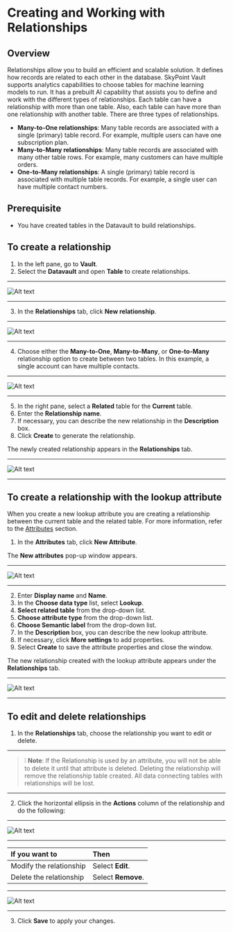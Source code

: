 # Creating and Working with Relationships

## Overview

Relationships allow you to build an efficient and scalable solution. It defines how records are related to each other in the database. SkyPoint Vault supports analytics capabilities to choose tables for machine learning models to run. It has a prebuilt AI capability that assists you to define and work with the different types of relationships. Each table can have a relationship with more than one table. Also, each table can have more than one relationship with another table. There are three types of relationships.

- **Many-to-One relationships**: Many table records are associated with a single (primary) table record. For example, multiple users can have one subscription plan.
- **Many-to-Many relationships**: Many table records are associated with many other table rows. For example, many customers can have multiple orders.
- **One-to-Many relationships**: A single (primary) table record is associated with multiple table records. For example, a single user can have multiple contact numbers.

## Prerequisite

- You have created tables in the Datavault to build relationships.

## To create a relationship

1. In the left pane, go to **Vault**.
2. Select the **Datavault** and open **Table** to create relationships.  

---
![Alt text](https://github.com/skypointcloud/platform/blob/develop/docs/doc_snippets/Vault_RelationshipsWindow.png?raw=true)

---

3. In the **Relationships** tab, click **New relationship**.  

---
![Alt text](https://github.com/skypointcloud/platform/blob/develop/docs/doc_snippets/Vault_RelationshipsCreateNew.png?raw=true)

---

4. Choose either the **Many-to-One**, **Many-to-Many**, or **One-to-Many** relationship option to create between two tables. In this example, a single account can have multiple contacts.  

---
![Alt text](https://github.com/skypointcloud/platform/blob/develop/docs/doc_snippets/Vault_RelationshipsOneToMany.png?raw=true)

---


5. In the right pane, select a **Related** table for the **Current** table.
6. Enter the **Relationship name**.
7. If necessary, you can describe the new relationship in the **Description** box.
8. Click **Create** to generate the relationship.

The newly created relationship appears in the **Relationships** tab.  

---
![Alt text](https://github.com/skypointcloud/platform/blob/develop/docs/doc_snippets/Vault_RelationshipsOutput.png?raw=true)

---

## To create a relationship with the lookup attribute

When you create a new lookup attribute you are creating a relationship between the current table and the related table. For more information, refer to the [Attributes](vault-attributes.md) section.  

1.	In the **Attributes** tab, click **New Attribute**.  

The **New attributes** pop-up window appears.  

---
![Alt text](https://github.com/skypointcloud/platform/blob/develop/docs/doc_snippets/Vault_RelationshipsLookupAttributes.png?raw=true)

---

2.	Enter **Display name** and **Name**.
3.	In the **Choose data type** list, select **Lookup**.
4.	**Select related table** from the drop-down list.
5.	**Choose attribute type** from the drop-down list.
6.	**Choose Semantic label** from the drop-down list.
7.	In the **Description** box, you can describe the new lookup attribute.
8.	If necessary, click **More settings** to add properties.
9.	Select **Create** to save the attribute properties and close the window.  

The new relationship created with the lookup attribute appears under the **Relationships** tab.  

---
![Alt text](https://github.com/skypointcloud/platform/blob/develop/docs/doc_snippets/Vault_RelationshipsLookupAttributesOutput.png?raw=true)

---

## To edit and delete relationships

1. In the **Relationships** tab, choose the relationship you want to edit or delete.

---
> :grey_exclamation: **Note**: If the Relationship is used by an attribute, you will not be able to delete it until that attribute is deleted. Deleting the relationship will remove the relationship table created. All data connecting tables with relationships will be lost.

---

2. Click the horizontal ellipsis in the **Actions** column of the relationship and do the following:  

---
![Alt text](https://github.com/skypointcloud/platform/blob/develop/docs/doc_snippets/Vault_RelationshipsActions.png?raw=true)

---

|If you want to|Then|
|:---|:---|
|Modify the relationship|Select **Edit**.|
|Delete the relationship|Select **Remove**.|  

---
![Alt text](https://github.com/skypointcloud/platform/blob/develop/docs/doc_snippets/Vault_RelationshipsEdit.png?raw=true)

---

3. Click **Save** to apply your changes.

